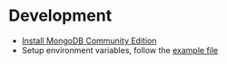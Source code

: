 # Development

- [Install MongoDB Community Edition](https://docs.mongodb.com/manual/installation/)
- Setup environment variables, follow the [example file](./.sample-env)
